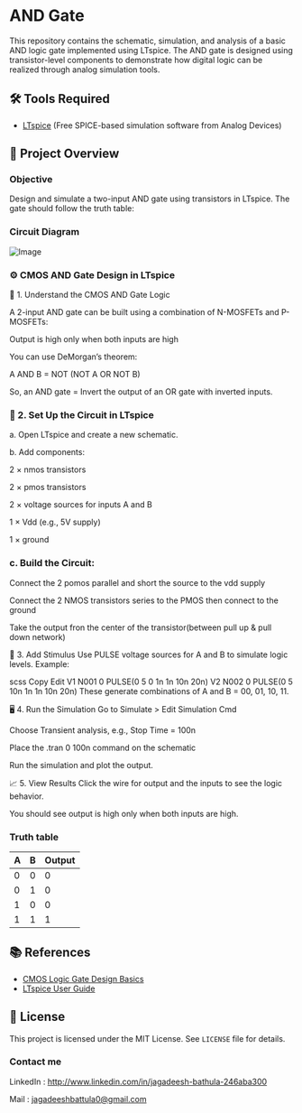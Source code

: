 # AND Gate 

This repository contains the schematic, simulation, and analysis of a basic AND logic gate implemented using LTspice. The AND gate is designed using transistor-level components to demonstrate how digital logic can be realized through analog simulation tools.

## 🛠️ Tools Required

- [LTspice](https://www.analog.com/en/design-center/design-tools-and-calculators/ltspice-simulator.html) (Free SPICE-based simulation software from Analog Devices)

## 🧠 Project Overview

### Objective

Design and simulate a two-input AND gate using transistors in LTspice. The gate should follow the truth table:

### Circuit Diagram

![Image](https://github.com/user-attachments/assets/28d3747f-3102-4827-92a5-6efd5dc8e7b3)

### ⚙️ CMOS AND Gate Design in LTspice

🧱 1. Understand the CMOS AND Gate Logic

A 2-input AND gate can be built using a combination of N-MOSFETs and P-MOSFETs:

Output is high only when both inputs are high

You can use DeMorgan’s theorem:

A AND B = NOT (NOT A OR NOT B)

So, an AND gate = Invert the output of an OR gate with inverted inputs.

### 🔧 2. Set Up the Circuit in LTspice

a. Open LTspice and create a new schematic.

b. Add components:

2 × nmos transistors

2 × pmos transistors

2 × voltage sources for inputs A and B

1 × Vdd (e.g., 5V supply)

1 × ground

### c. Build the Circuit:

Connect the 2 pomos parallel and short the source to the vdd supply

Connect the 2 NMOS transistors series to the PMOS then connect to the ground

Take the output fron the center of the transistor(between pull up & pull down network)

🧪 3. Add Stimulus
Use PULSE voltage sources for A and B to simulate logic levels.
Example:

scss
Copy
Edit
V1 N001 0 PULSE(0 5 0 1n 1n 10n 20n)
V2 N002 0 PULSE(0 5 10n 1n 1n 10n 20n)
These generate combinations of A and B = 00, 01, 10, 11.

🖥️ 4. Run the Simulation
Go to Simulate > Edit Simulation Cmd

Choose Transient analysis, e.g., Stop Time = 100n

Place the .tran 0 100n command on the schematic

Run the simulation and plot the output.

📈 5. View Results
Click the wire for output and the inputs to see the logic behavior.

You should see output is high only when both inputs are high.

   ### Truth table

| A | B | Output |
|---|---|--------|
| 0 | 0 |   0    |
| 0 | 1 |   0    |
| 1 | 0 |   0    |
| 1 | 1 |   1    |

## 📚 References

- [CMOS Logic Gate Design Basics](https://en.wikipedia.org/wiki/CMOS)
- [LTspice User Guide](https://www.analog.com/media/en/simulation-models/spice-models/LTspiceGettingStartedGuide.pdf)

## 🔖 License

This project is licensed under the MIT License. See `LICENSE` file for details.

### Contact me 

LinkedIn : http://www.linkedin.com/in/jagadeesh-bathula-246aba300

Mail : jagadeeshbattula0@gmail.com 






